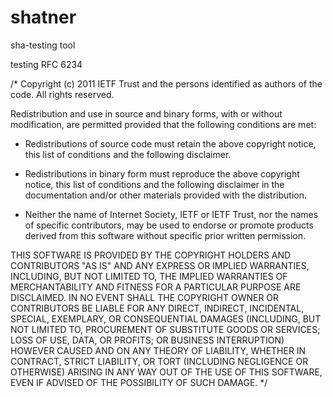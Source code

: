 # shatner
sha-testing tool

testing RFC 6234

/*
   Copyright (c) 2011 IETF Trust and the persons identified as
   authors of the code.  All rights reserved.

   Redistribution and use in source and binary forms, with or
   without modification, are permitted provided that the following
   conditions are met:

   - Redistributions of source code must retain the above
     copyright notice, this list of conditions and
     the following disclaimer.

   - Redistributions in binary form must reproduce the above
     copyright notice, this list of conditions and the following
     disclaimer in the documentation and/or other materials provided
     with the distribution.

   - Neither the name of Internet Society, IETF or IETF Trust, nor
     the names of specific contributors, may be used to endorse or
     promote products derived from this software without specific
     prior written permission.

   THIS SOFTWARE IS PROVIDED BY THE COPYRIGHT HOLDERS AND
   CONTRIBUTORS "AS IS" AND ANY EXPRESS OR IMPLIED WARRANTIES,
   INCLUDING, BUT NOT LIMITED TO, THE IMPLIED WARRANTIES OF
   MERCHANTABILITY AND FITNESS FOR A PARTICULAR PURPOSE ARE
   DISCLAIMED.  IN NO EVENT SHALL THE COPYRIGHT OWNER OR
   CONTRIBUTORS BE LIABLE FOR ANY DIRECT, INDIRECT, INCIDENTAL,
   SPECIAL, EXEMPLARY, OR CONSEQUENTIAL DAMAGES (INCLUDING, BUT
   NOT LIMITED TO, PROCUREMENT OF SUBSTITUTE GOODS OR SERVICES;
   LOSS OF USE, DATA, OR PROFITS; OR BUSINESS INTERRUPTION)
   HOWEVER CAUSED AND ON ANY THEORY OF LIABILITY, WHETHER IN
   CONTRACT, STRICT LIABILITY, OR TORT (INCLUDING NEGLIGENCE OR
   OTHERWISE) ARISING IN ANY WAY OUT OF THE USE OF THIS SOFTWARE,
   EVEN IF ADVISED OF THE POSSIBILITY OF SUCH DAMAGE.
*/
